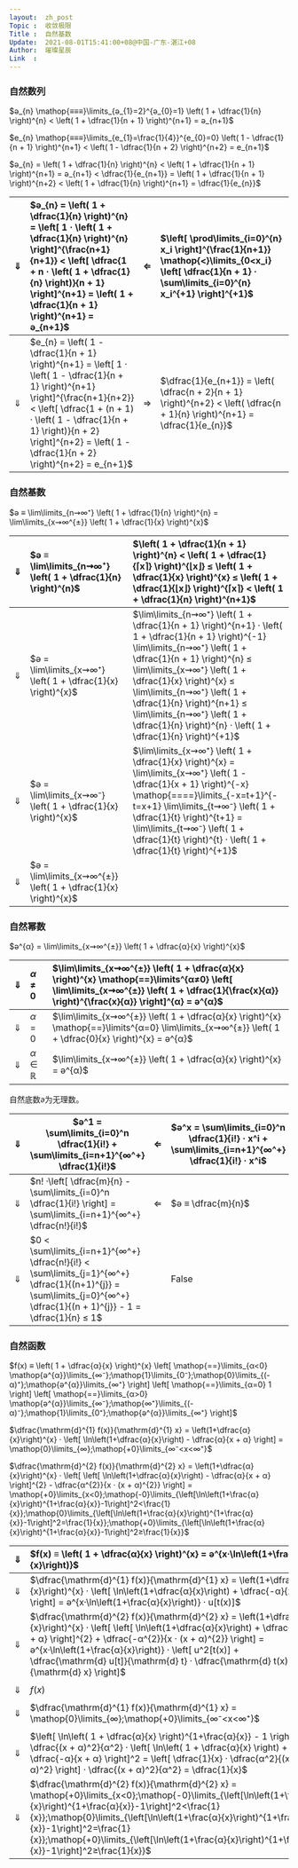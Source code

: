 ```yaml
---
layout:  zh_post
Topic :  收敛极限
Title :  自然基数
Update:  2021-08-01T15:41:00+08@中国-广东-湛江+08
Author:  璀璨星辰
Link  :
---
```


### 自然数列

$ә_{n} \mathop{≡≡≡}\limits_{ә_{1}=2}^{ә_{0}=1} \left( 1 + \dfrac{1}{n} \right)^{n} < \left( 1 + \dfrac{1}{n + 1} \right)^{n+1} = ә_{n+1}$

$e_{n} \mathop{≡≡≡}\limits_{e_{1}=\frac{1}{4}}^{e_{0}=0} \left( 1 - \dfrac{1}{n + 1} \right)^{n+1} < \left( 1 - \dfrac{1}{n + 2} \right)^{n+2} = e_{n+1}$

$ә_{n} = \left( 1 + \dfrac{1}{n} \right)^{n} < \left( 1 + \dfrac{1}{n + 1} \right)^{n+1} = ә_{n+1} < \dfrac{1}{e_{n+1}} = \left( 1 + \dfrac{1}{n + 1} \right)^{n+2} < \left( 1 + \dfrac{1}{n} \right)^{n+1} = \dfrac{1}{e_{n}}$

| $⇓$  | $ә_{n} = \left( 1 + \dfrac{1}{n} \right)^{n} = \left[ 1 · \left( 1 + \dfrac{1}{n} \right)^{n} \right]^{\frac{n+1}{n+1}} < \left[ \dfrac{1 + n · \left( 1 + \dfrac{1}{n} \right)}{n + 1} \right]^{n+1} = \left( 1 + \dfrac{1}{n + 1} \right)^{n+1} = ә_{n+1}$ | $⇐$  | $\left[ \prod\limits_{i=0}^{n} x_i \right]^{\frac{1}{n+1}} \mathop{<}\limits_{0<x_i} \left[ \dfrac{1}{n + 1} · \sum\limits_{i=0}^{n} x_i^{+1} \right]^{+1}$ |
| :--: | :----------------------------------------------------------- | :--: | :----------------------------------------------------------- |
| $⇓$  | $e_{n} = \left( 1 - \dfrac{1}{n + 1} \right)^{n+1} = \left[ 1 · \left( 1 - \dfrac{1}{n + 1} \right)^{n+1} \right]^{\frac{n+1}{n+2}} < \left[ \dfrac{1 + (n + 1) · \left( 1 - \dfrac{1}{n + 1} \right)}{n + 2} \right]^{n+2} = \left( 1 - \dfrac{1}{n + 2} \right)^{n+2} = e_{n+1}$ | $⇒$  | $\dfrac{1}{e_{n+1}} = \left( \dfrac{n + 2}{n + 1} \right)^{n+2} < \left( \dfrac{n + 1}{n} \right)^{n+1} = \dfrac{1}{e_{n}}$ |

### 自然基数

$ә ≡ \lim\limits_{n⇝∞⁺} \left( 1 + \dfrac{1}{n} \right)^{n} = \lim\limits_{x⇝∞^{±}} \left( 1 + \dfrac{1}{x} \right)^{x}$

| $⇓$  | $ә ≡ \lim\limits_{n⇝∞⁺} \left( 1 + \dfrac{1}{n} \right)^{n}$ | $\left( 1 + \dfrac{1}{n + 1} \right)^{n} < \left( 1 + \dfrac{1}{⌈x⌉} \right)^{⌊x⌋} ≤ \left( 1 + \dfrac{1}{x} \right)^{x} ≤ \left( 1 + \dfrac{1}{⌊x⌋} \right)^{⌈x⌉} < \left( 1 + \dfrac{1}{n} \right)^{n+1}$ |
| :--: | :----------------------------------------------------------- | :----------------------------------------------------------- |
| $⇓$  | $ә = \lim\limits_{x⇝∞⁺} \left( 1 + \dfrac{1}{x} \right)^{x}$ | $\lim\limits_{n⇝∞⁺} \left( 1 + \dfrac{1}{n + 1} \right)^{n+1} · \left( 1 + \dfrac{1}{n + 1} \right)^{-1} \lim\limits_{n⇝∞⁺} \left( 1 + \dfrac{1}{n + 1} \right)^{n} ≤ \lim\limits_{x⇝∞⁺} \left( 1 + \dfrac{1}{x} \right)^{x} ≤ \lim\limits_{n⇝∞⁺} \left( 1 + \dfrac{1}{n} \right)^{n+1} ≤ \lim\limits_{n⇝∞⁺} \left( 1 + \dfrac{1}{n} \right)^{n} · \left( 1 + \dfrac{1}{n} \right)^{+1}$ |
| $⇓$  | $ә = \lim\limits_{x⇝∞⁻} \left( 1 + \dfrac{1}{x} \right)^{x}$ | $\lim\limits_{x⇝∞⁺} \left( 1 + \dfrac{1}{x} \right)^{x} = \lim\limits_{x⇝∞⁺} \left( 1 - \dfrac{1}{x + 1} \right)^{-x} \mathop{====}\limits_{-x=t+1}^{-t=x+1} \lim\limits_{t⇝∞⁻} \left( 1 + \dfrac{1}{t} \right)^{t+1} = \lim\limits_{t⇝∞⁻} \left( 1 + \dfrac{1}{t} \right)^{t} · \left( 1 + \dfrac{1}{t} \right)^{+1}$ |
| $⇓$  | $ә = \lim\limits_{x⇝∞^{±}} \left( 1 + \dfrac{1}{x} \right)^{x}$ |                                                              |

### 自然幂数

$ә^{α} = \lim\limits_{x⇝∞^{±}} \left( 1 + \dfrac{α}{x} \right)^{x}$

| $⇓$  | $α ≠ 0$ | $\lim\limits_{x⇝∞^{±}} \left( 1 + \dfrac{α}{x} \right)^{x} \mathop{==}\limits^{α≠0} \left[ \lim\limits_{x⇝∞^{±}} \left( 1 + \dfrac{1}{\frac{x}{α}} \right)^{\frac{x}{α}} \right]^{α} = ә^{α}$ |
| :--: | :------ | :----------------------------------------------------------- |
| $⇓$  | $α = 0$ | $\lim\limits_{x⇝∞^{±}} \left( 1 + \dfrac{α}{x} \right)^{x} \mathop{==}\limits^{α=0} \lim\limits_{x⇝∞^{±}} \left( 1 + \dfrac{0}{x} \right)^{x} = ә^{α}$ |
| $⇓$  | $α∈ℝ$   | $\lim\limits_{x⇝∞^{±}} \left( 1 + \dfrac{α}{x} \right)^{x} = ә^{α}$ |

自然底数$ә$为无理数。

| $⇓$  | $ә^1 = \sum\limits_{i=0}^n \dfrac{1}{i!} + \sum\limits_{i=n+1}^{∞^+} \dfrac{1}{i!}$ | $⇐$  | $ә^x = \sum\limits_{i=0}^n \dfrac{1}{i!} · x^i + \sum\limits_{i=n+1}^{∞^+} \dfrac{1}{i!} · x^i$ |
| :--: | ------------------------------------------------------------ | :--: | ------------------------------------------------------------ |
| $⇓$  | $n! ·\left[ \dfrac{m}{n} - \sum\limits_{i=0}^n \dfrac{1}{i!} \right] = \sum\limits_{i=n+1}^{∞^+} \dfrac{n!}{i!}$ | $⇐$  | $ә ≡ \dfrac{m}{n}$                                           |
| $⇓$  | $0 < \sum\limits_{i=n+1}^{∞^+} \dfrac{n!}{i!} < \sum\limits_{j=1}^{∞^+} \dfrac{1}{(n+1)^{j}} = \sum\limits_{j=0}^{∞^+} \dfrac{1}{(n + 1)^{j}} - 1 = \dfrac{1}{n} ≤ 1$ |      | $\mathrm{False}$                                             |

### 自然函数

$f(x) ≡ \left( 1 + \dfrac{α}{x} \right)^{x} \left[ \mathop{==}\limits_{α<0} \mathop{ә^{α}}\limits_{∞⁻};\mathop{1}\limits_{0⁻};\mathop{0}\limits_{(-α)⁺};\mathop{ә^{α}}\limits_{∞⁺} \right] \left[ \mathop{==}\limits_{α=0} 1 \right] \left[ \mathop{==}\limits_{α>0} \mathop{ә^{α}}\limits_{∞⁻};\mathop{∞⁺}\limits_{(-α)⁻};\mathop{1}\limits_{0⁺};\mathop{ә^{α}}\limits_{∞⁺} \right]$

$\dfrac{\mathrm{d}^{1} f(x)}{\mathrm{d}^{1} x} = \left(1+\dfrac{α}{x}\right)^{x} · \left[ \ln\left(1+\dfrac{α}{x}\right) - \dfrac{α}{x + α} \right] = \mathop{0}\limits_{∞};\mathop{+0}\limits_{∞⁻<x<∞⁺}$

$\dfrac{\mathrm{d}^{2} f(x)}{\mathrm{d}^{2} x} = \left(1+\dfrac{α}{x}\right)^{x} · \left[ \left[ \ln\left(1+\dfrac{α}{x}\right) - \dfrac{α}{x + α} \right]^{2} - \dfrac{α^{2}}{x · (x + α)^{2}} \right] = \mathop{+0}\limits_{x<0};\mathop{-0}\limits_{\left[\ln\left(1+\frac{α}{x}\right)^{1+\frac{α}{x}}-1\right]^2<\frac{1}{x}};\mathop{0}\limits_{\left[\ln\left(1+\frac{α}{x}\right)^{1+\frac{α}{x}}-1\right]^2=\frac{1}{x}};\mathop{+0}\limits_{\left[\ln\left(1+\frac{α}{x}\right)^{1+\frac{α}{x}}-1\right]^2≥\frac{1}{x}}$

| $⇓$  | $f(x) ≡ \left( 1 + \dfrac{α}{x} \right)^{x} = ә^{x·\ln\left(1+\frac{α}{x}\right)}$ | $⇒$  | $u[t(x)] \mathop{≡≡≡≡≡}\limits_{x·(x + α)>0}^{t=\frac{α}{x}>-1} \ln\left( 1 + \dfrac{α}{x} \right) + x · \dfrac{1}{1 + \dfrac{α}{x}} · \dfrac{-α}{x^2} = \ln(1 + t) + \dfrac{-t}{1 + t} ≥ \mathop{0}\limits_{u[0]}$ |
| :--: | :----------------------------------------------------------- | :--: | :----------------------------------------------------------- |
| $⇓$  | $\dfrac{\mathrm{d}^{1} f(x)}{\mathrm{d}^{1} x} = \left(1+\dfrac{α}{x}\right)^{x} · \left[ \ln\left(1+\dfrac{α}{x}\right) + \dfrac{-α}{x + α} \right] = ә^{x·\ln\left(1+\frac{α}{x}\right)} · u[t(x)]$ | $⇒$  | $\dfrac{\mathrm{d} u[t]}{\mathrm{d} t} = \dfrac{1}{1 + t} + \dfrac{-1}{1 + t} + \dfrac{t}{(1 + t)^2} = \dfrac{t}{(1 + t)^2} = \mathop{-0}\limits_{-1<t<0};\mathop{0}\limits_{t=0};\mathop{+0}\limits_{t>0}$ |
| $⇓$  | $\dfrac{\mathrm{d}^{2} f(x)}{\mathrm{d}^{2} x} = \left(1+\dfrac{α}{x}\right)^{x} · \left[ \left[ \ln\left(1+\dfrac{α}{x}\right) + \dfrac{-α}{x + α} \right]^{2} + \dfrac{-α^{2}}{x · (x + α)^{2}} \right] = ә^{x·\ln\left(1+\frac{α}{x}\right)} · \left[ u^2[t(x)] + \dfrac{\mathrm{d} u[t]}{\mathrm{d} t} · \dfrac{\mathrm{d} t(x)}{\mathrm{d} x} \right]$ | $⇒$  | $\dfrac{\mathrm{d} u[t]}{\mathrm{d} t} · \dfrac{\mathrm{d} t(x)}{\mathrm{d} x} = \dfrac{t}{(1 + t)^2} · \dfrac{-α}{x^2} = \dfrac{t^2}{(1 + t)^2} · \dfrac{-1}{x} = \mathop{+0}\limits_{x<0};\mathop{∞⁺}\limits_{x=0⁻};\mathop{∞⁻}\limits_{x=0⁺};\mathop{-0}\limits_{x>0}$ |
|      |                                                              |      |                                                              |
| $⇓$  | $f(x)$                                                       | $⇐$  |                                                              |
|      |                                                              |      |                                                              |
| $⇓$  | $\dfrac{\mathrm{d}^{1} f(x)}{\mathrm{d}^{1} x} = \mathop{0}\limits_{∞};\mathop{+0}\limits_{∞⁻<x<∞⁺}$ | $⇐$  | $u[0] \mathop{==}\limits_{x=∞}^{t=0} 0$                      |
|      |                                                              |      |                                                              |
| $⇓$  | $\left[ \ln\left( 1 + \dfrac{α}{x} \right)^{1+\frac{α}{x}} - 1 \right]^2 = \dfrac{(x + α)^2}{α^2} · \left[ \ln\left( 1 + \dfrac{α}{x} \right) + \dfrac{-α}{x + α} \right]^2 = \left[ \dfrac{1}{x} · \dfrac{α^2}{(x + α)^2} \right] · \dfrac{(x + α)^2}{α^2} = \dfrac{1}{x}$ | $⇐$  | $\dfrac{\mathrm{d}^2 f(x)}{\mathrm{d}^2 x} \mathop{==}\limits_{x>0} 0$ |
| $⇓$  | $\dfrac{\mathrm{d}^{2} f(x)}{\mathrm{d}^{2} x} = \mathop{+0}\limits_{x<0};\mathop{-0}\limits_{\left[\ln\left(1+\frac{α}{x}\right)^{1+\frac{α}{x}}-1\right]^2<\frac{1}{x}};\mathop{0}\limits_{\left[\ln\left(1+\frac{α}{x}\right)^{1+\frac{α}{x}}-1\right]^2=\frac{1}{x}};\mathop{+0}\limits_{\left[\ln\left(1+\frac{α}{x}\right)^{1+\frac{α}{x}}-1\right]^2≥\frac{1}{x}}$ |      |                                                              |

